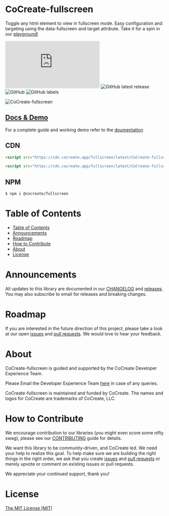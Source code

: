 # CoCreate-fullscreen

Toggle any html element to view in fullscreen mode. Easy configuration and targeting using the data-fullscreen and target attribute. Take it for a spin in our [playground!](https://cocreate.app/docs/fullscreen)

![GitHub file size in bytes](https://img.shields.io/github/size/CoCreate-app/CoCreate-fullscreen/dist/CoCreate-fullscreen.min.js?label=minified%20size&style=for-the-badge)
![GitHub latest release](https://img.shields.io/github/v/release/CoCreate-app/CoCreate-fullscreen?style=for-the-badge)
![GitHub](https://img.shields.io/github/license/CoCreate-app/CoCreate-fullscreen?style=for-the-badge)
![GitHub labels](https://img.shields.io/github/labels/CoCreate-app/CoCreate-fullscreen/help%20wanted?style=for-the-badge)

![CoCreate-fullscreen](https://cdn.cocreate.app/docs/CoCreate-fullscreen.gif)

## [Docs & Demo](https://cocreate.app/docs/fullscreen)

For a complete guide and working demo refer to the [doumentation](https://cocreate.app/docs/fullscreen)

## CDN

```html
<script src="https://cdn.cocreate.app/fullscreen/latest/CoCreate-fullscreen.min.js"></script>
```

```html
<script src="https://cdn.cocreate.app/fullscreen/latest/CoCreate-fullscreen.min.css"></script>
```

## NPM

```shell
$ npm i @cocreate/fullscreen
```

# Table of Contents

- [Table of Contents](#table-of-contents)
- [Announcements](#announcements)
- [Roadmap](#roadmap)
- [How to Contribute](#how-to-contribute)
- [About](#about)
- [License](#license)

<a name="announcements"></a>

# Announcements

All updates to this library are documented in our [CHANGELOG](https://github.com/CoCreate-app/CoCreate-fullscreen/blob/master/CHANGELOG.md) and [releases](https://github.com/CoCreate-app/CoCreate-fullscreen/releases). You may also subscribe to email for releases and breaking changes.

<a name="roadmap"></a>

# Roadmap

If you are interested in the future direction of this project, please take a look at our open [issues](https://github.com/CoCreate-app/CoCreate-fullscreen/issues) and [pull requests](https://github.com/CoCreate-app/CoCreate-fullscreen/pulls). We would love to hear your feedback.

<a name="about"></a>

# About

CoCreate-fullscreen is guided and supported by the CoCreate Developer Experience Team.

Please Email the Developer Experience Team [here](mailto:develop@cocreate.app) in case of any queries.

CoCreate-fullscreen is maintained and funded by CoCreate. The names and logos for CoCreate are trademarks of CoCreate, LLC.

<a name="contribute"></a>

# How to Contribute

We encourage contribution to our libraries (you might even score some nifty swag), please see our [CONTRIBUTING](https://github.com/CoCreate-app/CoCreate-fullscreen/blob/master/CONTRIBUTING.md) guide for details.

We want this library to be community-driven, and CoCreate led. We need your help to realize this goal. To help make sure we are building the right things in the right order, we ask that you create [issues](https://github.com/CoCreate-app/CoCreate-fullscreen/issues) and [pull requests](https://github.com/CoCreate-app/CoCreate-fullscreen/pulls) or merely upvote or comment on existing issues or pull requests.

We appreciate your continued support, thank you!

# License

[The MIT License (MIT)](https://github.com/CoCreate-app/CoCreate-fullscreen/blob/master/LICENSE)
